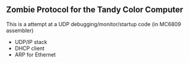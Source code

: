 ## Zombie Protocol for the Tandy Color Computer ##

This is a attempt at a UDP debugging/monitor/startup
code (in MC6809 assembler)

* UDP/IP stack
* DHCP client 
* ARP for Ethernet


